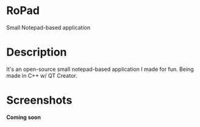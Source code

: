 # RoPad
Small Notepad-based application
# Description
It's an open-source small notepad-based application I made for fun. Being made in C++ w/ QT Creator.
# Screenshots
**Coming soon**
